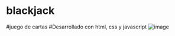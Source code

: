 # blackjack
#juego de cartas 
#Desarrollado con html, css y javascript
![image](https://user-images.githubusercontent.com/35345400/147696592-22c7933a-bf0c-4de7-94b4-6cdf537daba1.png)
